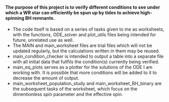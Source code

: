 #### The purpose of this project is to verify different conditions to see under which a WR star can efficiently be spun up by tides to achieve high-spinning BH remnants. <br>
- The code itself is based on a series of tasks given to me as worksheets, with the functions, ODE_solver and plot_utils files being intended for future, unrelated use as well. <br>
- The MAIN and main_worksheet files are trial files which will not be updated regularly, but the calculations written in them may be reused.<br>
- main_condition_checker is intended to output a table into a separate file with all initial data that fullfils the condition(s) currently being verified.<br>
- main_eq_plots serves as a plotter for the solutions of the ODE I am working with. It is possible that more conditions will be added to it to decrease the amount of output.<br>
- main_worksheet_population_study and main_worksheet_BH_binary are the subsequent tasks of the worksheet, which focus on the dimentionless spin parameter and the effective spin.<br>
